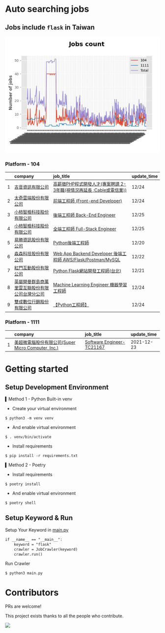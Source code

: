 # Auto searching jobs

## Jobs include `flask` in Taiwan 

 ![image](./doc/plot_img.jpg)


### Platform - 104


|    | company                                                                                      | job_title                                                                                                                | update_time   |
|---:|:---------------------------------------------------------------------------------------------|:-------------------------------------------------------------------------------------------------------------------------|:--------------|
|  1 | [吉音資訊有限公司](https://www.104.com.tw/company/10uhacsw?jobsource=jolist_d_date)                  | [高薪徵PHP程式開發人才(專案聘請 2-3年職(視情況再延長 ;Cable或電信業))](https://www.104.com.tw/job/2j2kp?jobsource=jolist_d_date)                  | 12/24         |
|  2 | [太奇雲端股份有限公司](https://www.104.com.tw/company/1a2x6bjj3y?jobsource=jolist_d_date)              | [前端工程師 (Front-end Developer)](https://www.104.com.tw/job/7fyy6?jobsource=jolist_d_date)                                  | 12/24         |
|  3 | [小柿智檢科技股份有限公司](https://www.104.com.tw/company/1a2x6bl77l?jobsource=jolist_d_date)            | [後端工程師 Back-End Engineer](https://www.104.com.tw/job/71bmd?jobsource=jolist_d_date)                                      | 12/25         |
|  4 | [小柿智檢科技股份有限公司](https://www.104.com.tw/company/1a2x6bl77l?jobsource=jolist_d_date)            | [全端工程師 Full-Stack Engineer](https://www.104.com.tw/job/71bmz?jobsource=jolist_d_date)                                    | 12/25         |
|  5 | [易勝資訊股份有限公司](https://www.104.com.tw/company/1a2x6bj8og?jobsource=jolist_c_relevance)         | [Python後端工程師](https://www.104.com.tw/job/76vbt?jobsource=jolist_c_relevance)                                             | 12/20         |
|  6 | [淼森科技股份有限公司](https://www.104.com.tw/company/1a2x6blm7t?jobsource=jolist_c_relevance)         | [Web App Backend Developer 後端工程師 AWS/Flask/Postman/MySQL](https://www.104.com.tw/job/7a7i3?jobsource=jolist_c_relevance) | 12/22         |
|  7 | [紅門互動股份有限公司](https://www.104.com.tw/company/oh4m67k?jobsource=jolist_c_relevance)            | [Python Flask網站開發工程師(台北)](https://www.104.com.tw/job/6xtfl?jobsource=jolist_c_relevance)                                 | 12/21         |
|  8 | [英屬開曼群島商萬里雲互聯股份有限公司台灣分公司](https://www.104.com.tw/company/1a2x6bk5cu?jobsource=jolist_d_date) | [Machine Learning Engineer 機器學習工程師 ](https://www.104.com.tw/job/6c61u?jobsource=jolist_d_date)                           | 12/24         |
|  9 | [雙成數位行銷股份有限公司](https://www.104.com.tw/company/1a2x6bkqua?jobsource=jolist_d_date)            | [【Python工程師】](https://www.104.com.tw/job/7ftte?jobsource=jolist_d_date)                                                  | 12/24         |

### Platform - 1111


|    | company                                                                          | job_title                                                          | update_time   |
|---:|:---------------------------------------------------------------------------------|:-------------------------------------------------------------------|:--------------|
|  1 | [美超微電腦股份有限公司(Super Micro Computer, Inc.)](https://www.1111.com.tw/corp/9530088/) | [Software Engineer-TC21167](https://www.1111.com.tw/job/98544764/) | 2021-12-23    |



# Getting started
## Setup Development Environment
▍Method 1 - Python Built-in venv

- Create your virtual environment
```
$ python3 -m venv venv
```
- And enable virtual environment
```
$ . venv/bin/activate
```
- Install requirements
```
$ pip install -r requirements.txt 
```

▍Method 2 - Poetry
- Install requirements
```
$ poetry install
```
- And enable virtual environment
```
$ poetry shell
```

## Setup Keyword & Run

Setup Your Keyword in [main.py](./main.py#L88)
```
if __name__ == "__main__":
    keyword = "flask"
    crawler = JobCrawler(keyword)
    crawler.run()
```

Run Crawler
```
$ python3 main.py
```

# Contributors
PRs are welcome!

This project exists thanks to all the people who contribute.

<a href="https://github.com/hsuanchi/auto-search-flask-job/graphs/contributors">
  <img src="https://contrib.rocks/image?repo=hsuanchi/auto-search-flask-job"/>
</a>
